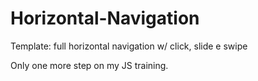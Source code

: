 # Horizontal-Navigation
Template: full horizontal navigation w/ click, slide e swipe

Only one more step on my JS training.
